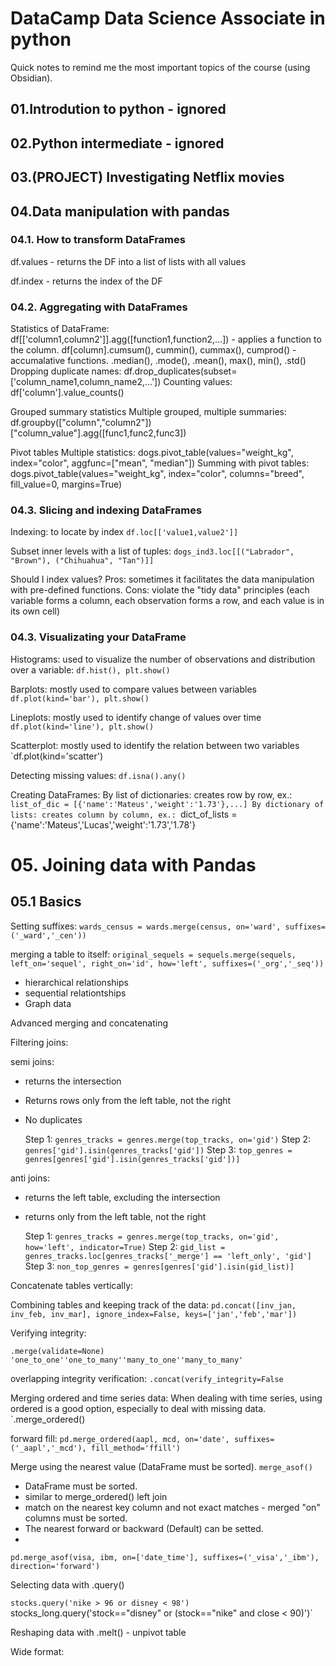 # DataCamp Data Science Associate in python

Quick notes to remind me the most important topics of the course (using Obsidian).

## 01.Introdution to python - ignored

## 02.Python intermediate - ignored

## 03.(PROJECT) Investigating Netflix movies

## 04.Data manipulation with pandas
### 04.1. How to transform DataFrames

df.values - returns the DF into a list of lists with all values

df.index - returns the index of the DF
### 04.2. Aggregating with DataFrames
Statistics of DataFrame:
	df[['column1,column2']].agg([function1,function2,...]) - applies a function to the column.
	df[column].cumsum(), cummin(), cummax(), cumprod() - accumalative functions.
	.median(), .mode(), .mean(), max(), min(), .std()
	Dropping duplicate names: df.drop_duplicates(subset=['column_name1,column_name2,...'])
	Counting values: df['column'].value_counts()

Grouped summary statistics
	Multiple grouped, multiple summaries: df.groupby(["column","column2"])["column_value"].agg([func1,func2,func3])

Pivot tables
	Multiple statistics: dogs.pivot_table(values="weight_kg", index="color", aggfunc=["mean", "median"])
	Summing with pivot tables: dogs.pivot_table(values="weight_kg", index="color", columns="breed", fill_value=0, margins=True)

### 04.3. Slicing and indexing DataFrames
Indexing: to locate by index `df.loc[['value1,value2']]`

Subset inner levels with a list of tuples: `dogs_ind3.loc[[("Labrador", "Brown"), ("Chihuahua", "Tan")]]`

Should I index values?
Pros: sometimes it facilitates the data manipulation with pre-defined functions.
Cons: violate the "tidy data" principles (each variable forms a column, each observation forms a row, and each value is in its own cell)

### 04.3. Visualizating your DataFrame

Histograms: used to visualize the number of observations and distribution over a variable: `df.hist(), plt.show()`

Barplots: mostly used to compare values between variables `df.plot(kind='bar'), plt.show()`

Lineplots: mostly used to identify change of values over time `df.plot(kind='line'), plt.show()`

Scatterplot: mostly used to identify the relation between two variables `df.plot(kind='scatter')

Detecting missing values:
	`df.isna().any()`

Creating DataFrames:
	By list of dictionaries: creates row by row, ex.: `list_of_dic = [{'name':'Mateus','weight':'1.73'},...]
	By dictionary of lists: creates column by column, ex.: `dict_of_lists = {'name':'Mateus','Lucas','weight':'1.73','1.78'}

# 05. Joining data with Pandas

## 05.1 Basics
Setting suffixes: `wards_census = wards.merge(census, on='ward', suffixes=('_ward','_cen'))`

merging a table to itself: `original_sequels = sequels.merge(sequels, left_on='sequel', right_on='id', how='left', suffixes=('_org','_seq'))`
- hierarchical relationships
- sequential relationtships
- Graph data

Advanced merging and concatenating

Filtering joins: 

semi joins: 
- returns the intersection
- Returns rows only from the left table, not the right
- No duplicates

	Step 1: `genres_tracks = genres.merge(top_tracks, on='gid')`
	Step 2: `genres['gid'].isin(genres_tracks['gid'])`
	Step 3: `top_genres = genres[genres['gid'].isin(genres_tracks['gid'])]`

anti joins:
- returns the left table, excluding the intersection
- returns only from the left table, not the right

	Step 1: `genres_tracks = genres.merge(top_tracks, on='gid', how='left', indicator=True)`
	Step 2: `gid_list = genres_tracks.loc[genres_tracks['_merge'] == 'left_only', 'gid']`
	Step 3: `non_top_genres = genres[genres['gid'].isin(gid_list)]`

Concatenate tables vertically:

Combining tables and keeping track of the data: `pd.concat([inv_jan, inv_feb, inv_mar], ignore_index=False, keys=['jan','feb','mar'])`

Verifying integrity:

`.merge(validate=None)`
	`'one_to_one''one_to_many''many_to_one''many_to_many'`

overlapping integrity verification:
`.concat(verify_integrity=False`


Merging ordered and time series data:
When dealing with time series, using ordered is a good option, especially to deal with missing data.
`.merge_ordered()

forward fill:  `pd.merge_ordered(aapl, mcd, on='date', suffixes=('_aapl','_mcd'), fill_method='ffill')`

Merge using the nearest value (DataFrame must be sorted).
`merge_asof()`
- DataFrame must be sorted.
- similar to merge_ordered() left join
- match on the nearest key column and not exact matches - merged "on" columns must be sorted.
- The nearest forward or backward (Default) can be setted.
- 
`pd.merge_asof(visa, ibm, on=['date_time'], suffixes=('_visa','_ibm'), direction='forward')`

Selecting data with .query()

`stocks.query('nike > 96 or disney < 98')
`stocks_long.query('stock=="disney" or (stock=="nike" and close < 90)')`

Reshaping data with .melt() - unpivot table

Wide format: 

